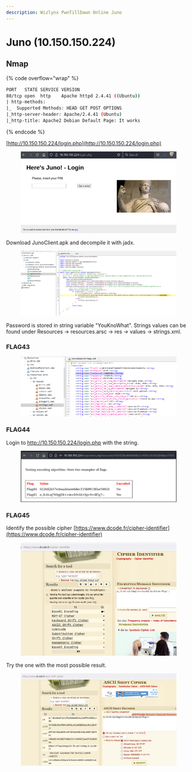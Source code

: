 ```yaml
---
description: Wizlynx PwnTillDawn Online Juno
---
```


# Juno (10.150.150.224)

## Nmap

{% code overflow="wrap" %}
```bash
PORT   STATE SERVICE VERSION
80/tcp open  http    Apache httpd 2.4.41 ((Ubuntu))
| http-methods: 
|_  Supported Methods: HEAD GET POST OPTIONS
|_http-server-header: Apache/2.4.41 (Ubuntu)
|_http-title: Apache2 Debian Default Page: It works
```
{% endcode %}

[http://10.150.150.224/login.php](http://10.150.150.224/login.php)

<figure><img src="../.gitbook/assets/image.png" alt=""><figcaption></figcaption></figure>

Download JunoClient.apk and decompile it with jadx.

<figure><img src="../.gitbook/assets/image (1).png" alt=""><figcaption></figcaption></figure>

Password is stored in string variable "YouKnoWhat". Strings values can be found under Resources -> resources.arsc -> res -> values -> strings.xml.

### FLAG43

<figure><img src="../.gitbook/assets/image (2).png" alt=""><figcaption></figcaption></figure>

### FLAG44

Login to http://10.150.150.224/login.php with the string.

<figure><img src="../.gitbook/assets/image (3).png" alt=""><figcaption></figcaption></figure>

### FLAG45

Identify the possible cipher [https://www.dcode.fr/cipher-identifier](https://www.dcode.fr/cipher-identifier)

<figure><img src="../.gitbook/assets/image (4).png" alt=""><figcaption></figcaption></figure>

Try the one with the most possible result.

<figure><img src="../.gitbook/assets/image (5).png" alt=""><figcaption></figcaption></figure>

